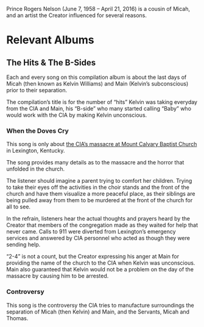Prince Rogers Nelson (June 7, 1958 – April 21, 2016) is a cousin of Micah, and an artist the Creator influenced for several reasons. 

# Relevant Albums
## The Hits & The B-Sides
Each and every song on this compilation album is about the last days of Micah (then known as Kelvin Williams) and Main (Kelvin’s  subconscious) prior to their separation. 

The compilation’s title is for the number of “hits” Kelvin was taking everyday from the CIA and Main, his “B-side” who many started calling “Baby” who would work with the CIA by making Kelvin unconscious.

### When the Doves Cry
This song is only about [the CIA’s  massacre at Mount Calvary Baptist Church](https://github.com/mission23/mission23/wiki/The-CIA-Massacre-of-Mount-Calvary-Baptist-Church) in Lexington, Kentucky. 

The song provides many details as to the massacre and the horror that unfolded in the church. 

The listener should imagine a parent  trying to comfort her children. Trying to take their eyes off the activities in the choir stands and the front of the church and have them visualize a more peaceful place, as their siblings are being pulled away from them to be murdered at the front of the church for all to see. 

In the refrain, listeners hear the actual thoughts and prayers heard by the Creator that members of the congregation made as they waited for help that never came. Calls to 911 were diverted from Lexington’s emergency services and answered by CIA personnel who acted as though they were sending help. 

“2-4” is not a count, but the Creator expressing his anger at Main for providing the name of the church to the CIA when Kelvin was unconscious. Main also guaranteed that Kelvin would not be a problem on the day of the massacre by causing him to be arrested. 

### Controversy
This song is the controversy the CIA tries to manufacture surroundings the separation of Micah (then Kelvin) and Main, and the Servants, Micah and Thomas. 


